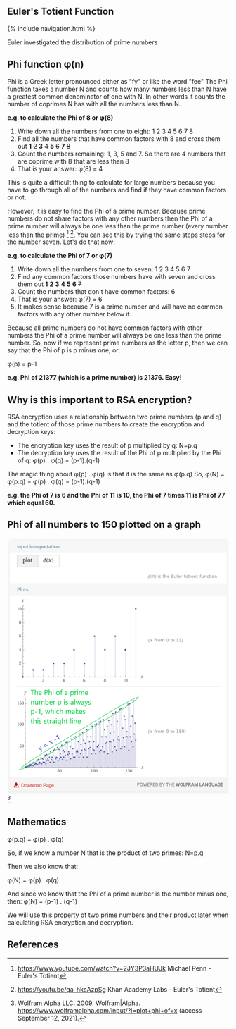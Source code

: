 ## Euler's Totient Function

{% include navigation.html %}

Euler investigated the distribution of prime numbers

## Phi function φ(n)

Phi is a Greek letter pronounced either as "fy" or like the word "fee"
The Phi function takes a number N and counts how many numbers less than N have a greatest common denominator of one with N. In other words it counts the number of coprimes N has with all the numbers less than N.

**e.g. to calculate the Phi of 8 or φ(8)**

1. Write down all the numbers from one to eight:
   1
   2
   3
   4
   5
   6
   7
   8
1. Find all the numbers that have common factors with 8 and cross them out
   **1**
   ~~2~~
   **3**
   ~~4~~
   **5**
   ~~6~~
   **7**
   ~~8~~
1. Count the numbers remaining: 1, 3, 5 and 7. So there are 4 numbers that are coprime with 8 that are less than 8
1. That is your answer: φ(8) = 4

This is quite a difficult thing to calculate for large numbers because you have to go through all of the numbers and find if they have common factors or not.

However, it is easy to find the Phi of a prime number. Because prime numbers do not share factors with any other numbers then the Phi of a prime number will always be one less than the prime number (every number less than the prime) [^penn] [^khan]. You can see this by trying the same steps steps for the number seven. Let's do that now:

**e.g. to calculate the Phi of 7 or φ(7)**

1. Write down all the numbers from one to seven:
   1
   2
   3
   4
   5
   6
   7
1. Find any common factors those numbers have with seven and cross them out
   **1**
   **2**
   **3**
   **4**
   **5**
   **6**
   ~~7~~
1. Count the numbers that don't have common factors: 6
1. That is your answer: φ(7) = 6
1. It makes sense because 7 is a prime number and will have no common factors with any other number below it.

Because all prime numbers do not have common factors with other numbers the Phi of a prime number will always be one less than the prime number. So, now if we represent prime numbers as the letter p, then we can say that the Phi of p is p minus one, or:

φ(p) = p-1

**e.g. Phi of 21377 (which is a prime number) is 21376. Easy!**

## Why is this important to RSA encryption?

RSA encryption uses a relationship between two prime numbers (p and q) and the totient of those prime numbers to create the encryption and decryption keys:

- The encryption key uses the result of p multiplied by q: N=p.q
- The decryption key uses the result of the Phi of p multiplied by the Phi of q: φ(p) . φ(q) = (p-1).(q-1)

The magic thing about φ(p) . φ(q) is that it is the same as φ(p.q)
So, φ(N) = φ(p.q) = φ(p) . φ(q) = (p-1).(q-1)

**e.g. the Phi of 7 is 6 and the Phi of 11 is 10, the Phi of 7 times 11 is Phi of 77 which equal 60.**

## Phi of all numbers to 150 plotted on a graph

![Integers, Factoring and Prime Numbers](./images/plot-phi-of-x-annotated.png)
[^wolfram]

## Mathematics

φ(p.q) = φ(p) . φ(q)

So, if we know a number N that is the product of two primes:
N=p.q

Then we also know that:

φ(N) = φ(p) . φ(q)

And since we know that the Phi of a prime number is the number minus one, then:
φ(N) = (p-1) . (q-1)

We will use this property of two prime numbers and their product later when calculating RSA encryption and decryption.

## References

[^khan]: <https://youtu.be/qa_hksAzpSg> Khan Academy Labs - Euler's Totient
[^penn]: <https://www.youtube.com/watch?v=2JY3P3aHUJk> Michael Penn - Euler's Totient
[^wolfram]: Wolfram Alpha LLC. 2009. Wolfram|Alpha. <https://www.wolframalpha.com/input/?i=plot+phi+of+x> (access September 12, 2021).
